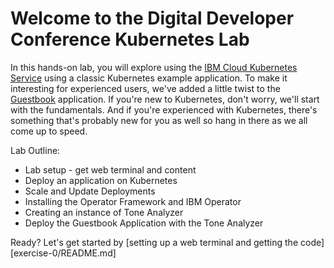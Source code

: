 # Welcome to the Digital Developer Conference Kubernetes Lab

In this hands-on lab, you will explore using the [IBM Cloud Kubernetes Service](https://www.ibm.com/cloud/container-service) using a classic Kubernetes example application. To make it interesting for experienced users, we've added a little twist to the [Guestbook](https://github.com/kubernetes/examples/tree/master/guestbook-go) application. If you're new to Kubernetes, don't worry, we'll start with the fundamentals. And if you're experienced with Kubernetes, there's something that's probably new for you as well so hang in there as we all come up to speed.

Lab Outline:

* Lab setup - get web terminal and content
* Deploy an application on Kubernetes
* Scale and Update Deployments
* Installing the Operator Framework and IBM Operator
* Creating an instance of Tone Analyzer
* Deploy the Guestbook Application with the Tone Analyzer

Ready? Let's get started by [setting up a web terminal and getting the code][exercise-0/README.md]